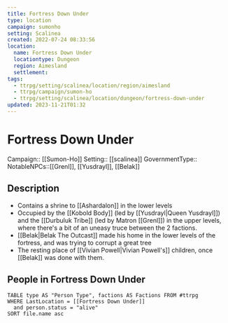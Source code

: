 ```yaml
---
title: Fortress Down Under
type: location
campaign: sumonho
setting: Scalinea
created: 2022-07-24 08:33:56
location:
  name: Fortress Down Under
  locationtype: Dungeon
  region: Aimesland
  settlement: 
tags:
  - ttrpg/setting/scalinea/location/region/aimesland
  - ttrpg/campaign/sumon-ho
  - ttrpg/setting/scalinea/location/dungeon/fortress-down-under
updated: 2023-11-21T01:32
---
```

# Fortress Down Under

Campaign:: [[Sumon-Ho]]
Setting:: [[scalinea]]
GovernmentType::
NotableNPCs::[[Grenl]], [[Yusdrayl]], [[Belak]]

## Description

- Contains a shrine to [[Ashardalon]] in the lower levels
- Occupied by the [[Kobold Body]] (led by [[Yusdrayl|Queen Yusdrayl]]) and the [[Durbuluk Tribe]] (led by Matron [[Grenl]]) in the upper levels, where there's a bit of an uneasy truce between the 2 factions.
- [[Belak|Belak The Outcast]] made his home in the lower levels of the fortress, and was trying to corrupt a great tree
- The resting place of [[Vivian Powell|Vivian Powell's]] children, once [[Belak]] was done with them.


## People in Fortress Down Under

```dataview
TABLE type AS "Person Type", factions AS Factions FROM #ttrpg 
WHERE LastLocation = [[Fortress Down Under]]
  and person.status = "alive"
SORT file.name asc
```
